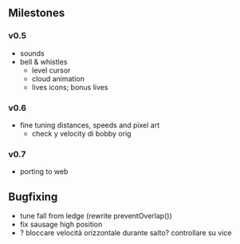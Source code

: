 ## Milestones

### v0.5
- sounds
- bell & whistles 
  - level cursor
  - cloud animation
  - lives icons; bonus lives

### v0.6
- fine tuning distances, speeds and pixel art
  - check y velocity di bobby orig

### v0.7
- porting to web

## Bugfixing
- tune fall from ledge (rewrite preventOverlap())
- fix sausage high position
- ? bloccare velocità orizzontale durante salto? controllare su vice
